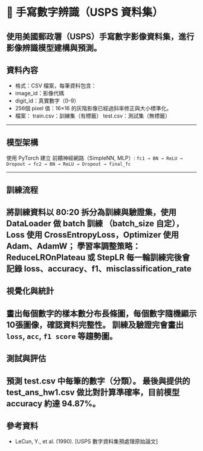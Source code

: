 # 📍 手寫數字辨識（USPS 資料集）
使用美國郵政署（USPS）手寫數字影像資料集，進行影像辨識模型建構與預測。
---

## 資料內容

- 格式：CSV 檔案，每筆資料包含：
- image_id：影像代碼
- digit_id：真實數字（0-9）
- 256個 pixel 值：16×16 的灰階影像已經過斜率修正與大小標準化。
- 檔案：
    train.csv：訓練集（有標籤）
    test.csv：測試集（無標籤）
---

## 模型架構

使用 PyTorch 建立 前饋神經網路（SimpleNN, MLP）:
    `fc1 → BN → ReLU → Dropout → fc2 → BN → ReLU → Dropout → final_fc`

---

## 訓練流程

將訓練資料以 80:20 拆分為訓練與驗證集，使用 DataLoader 做 batch 訓練
（batch_size 自定），Loss 使用 CrossEntropyLoss，Optimizer 使用 Adam、AdamW；
學習率調整策略：ReduceLROnPlateau 或 StepLR
每一輪訓練完後會記錄 loss、accuracy、f1、misclassification_rate
---

## 視覺化與統計

畫出每個數字的樣本數分布長條圖，每個數字隨機顯示10張圖像，確認資料完整性。
訓練及驗證完會畫出 `loss`, `acc`, `f1 score` 等趨勢圖。  
---

## 測試與評估

預測 test.csv 中每筆的數字（分類）。
最後與提供的 test_ans_hw1.csv 做比對計算準確率，目前模型 accuracy 約達 94.87%。
---

## 參考資料

- LeCun, Y., et al. (1990). [USPS 數字資料集預處理原始論文]
